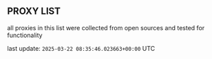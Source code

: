 ## PROXY LIST

all proxies in this list were collected from open sources and tested for functionality

last update: `2025-03-22 08:35:46.023663+00:00` UTC